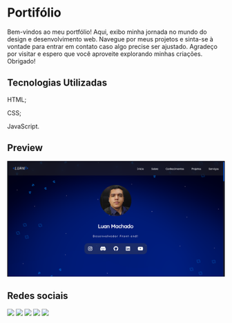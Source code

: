 # Portifólio
Bem-vindos ao meu portfólio! Aqui, exibo minha jornada no mundo do design e desenvolvimento web. Navegue por meus projetos e sinta-se à vontade para entrar em contato caso algo precise ser ajustado. Agradeço por visitar e espero que você aproveite explorando minhas criações. Obrigado!

## Tecnologias Utilizadas

<p>HTML;</p>
<p>CSS;</p>
<p>JavaScript.</p>

## Preview

<a href="https://luanmachado.tech" target="_blank"><img src="https://github.com/machadoluan/portifolio/blob/main/image.png?raw=true" alt="Capturas de Tela"></a>

## Redes sociais

<div> 
  <a href="https://instagram.com/luanmachado.js" target="_blank"><img src="https://img.shields.io/badge/-Instagram-%23E4405F?style=for-the-badge&logo=instagram&logoColor=white" target="_blank"></a>
 	<a href="https://www.twitch.tv/luanmach4do" target="_blank"><img src="https://img.shields.io/badge/Twitch-9146FF?style=for-the-badge&logo=twitch&logoColor=white" target="_blank"></a>
 <a href="https://discord.gg/" target="_blank"><img src="https://img.shields.io/badge/Discord-7289DA?style=for-the-badge&logo=discord&logoColor=white" target="_blank"></a> 
  <a href = "mailto:machado.luandealmeida@gmail.com"><img src="https://img.shields.io/badge/-Gmail-%23333?style=for-the-badge&logo=gmail&logoColor=white" target="_blank"></a>
  <a href="https://www.linkedin.com/in/luan-de-almeida-machado-9789721b3/" target="_blank"><img src="https://img.shields.io/badge/-LinkedIn-%230077B5?style=for-the-badge&logo=linkedin&logoColor=white" target="_blank"></a> 
</div>
